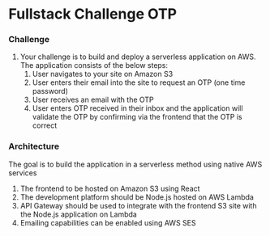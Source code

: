 # Fullstack Challenge OTP

### Challenge

1. Your challenge is to build and deploy a serverless application on AWS.  The application consists of the below steps:
    1. User navigates to your site on Amazon S3
    2. User enters their email into the site to request an OTP (one time password)
    3. User receives an email with the OTP
    4. User enters OTP received in their inbox and the application will validate the OTP by confirming via the frontend that the OTP is correct

### Architecture

The goal is to build the application in a serverless method using native AWS services

1. The frontend to be hosted on Amazon S3 using React
2. The development platform should be Node.js hosted on AWS Lambda
3. API Gateway should be used to integrate with the frontend S3 site with the Node.js application on Lambda
4. Emailing capabilities can be enabled using AWS SES
